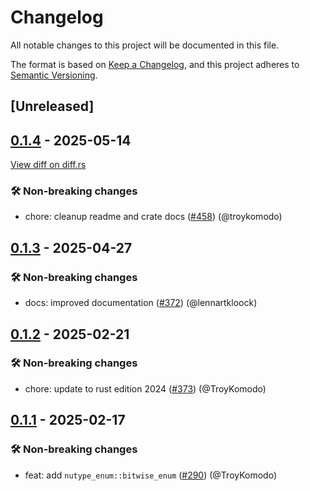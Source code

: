 # Changelog

<!--
This file is automatically generated by our release process.
DO NOT edit it directly.
If you want to add a change log entry for this package,
please create a new file in /changes.d/<pr-number>.toml
Refer to the [README.md](/changes.d/README.md) for more information.
-->

All notable changes to this project will be documented in this file.

The format is based on [Keep a Changelog](https://keepachangelog.com/en/1.0.0/),
and this project adheres to [Semantic Versioning](https://semver.org/spec/v2.0.0.html).

## [Unreleased]

## [0.1.4](https://github.com/ScuffleCloud/scuffle/releases/tag/nutype-enum-v0.1.4) - 2025-05-14

[View diff on diff.rs](https://diff.rs/nutype-enum/0.1.3/nutype-enum/0.1.4/Cargo.toml)

### 🛠️ Non-breaking changes

- chore: cleanup readme and crate docs ([#458](https://github.com/scufflecloud/scuffle/pull/458)) (@troykomodo)

## [0.1.3](https://github.com/ScuffleCloud/scuffle/releases/tag/nutype-enum-v0.1.3) - 2025-04-27

### 🛠️ Non-breaking changes

- docs: improved documentation ([#372](https://github.com/scufflecloud/scuffle/pull/372)) (@lennartkloock)

## [0.1.2](https://github.com/ScuffleCloud/scuffle/releases/tag/nutype-enum-v0.1.2) - 2025-02-21

### 🛠️ Non-breaking changes

- chore: update to rust edition 2024 ([#373](https://github.com/scufflecloud/scuffle/pull/373)) (@TroyKomodo)

## [0.1.1](https://github.com/ScuffleCloud/scuffle/releases/tag/nutype-enum-v0.1.1) - 2025-02-17

### 🛠️ Non-breaking changes

- feat: add `nutype_enum::bitwise_enum` ([#290](https://github.com/scufflecloud/scuffle/pull/290)) (@TroyKomodo)
